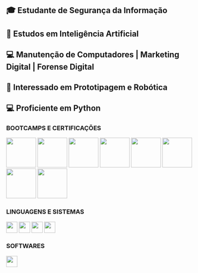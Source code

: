 ## 🎓 Estudante de Segurança da Informação

## 🧠 Estudos em Inteligência Artificial

## 💻 Manutenção de Computadores | Marketing Digital | Forense Digital

## 🤖 Interessado em Prototipagem e Robótica

## 💻 Proficiente em Python

### **BOOTCAMPS E CERTIFICAÇÕES**

<img src="https://hermes.dio.me/tracks/e0b4ad51-a4c7-4e61-a683-c04f6d376e9c.png" height="80"></a>
<img src="https://hermes.dio.me/tracks/2a3a2d2b-7de7-457c-b4df-dcd327eae9eb.png" height="80"></a>
<img src="https://hermes.dio.me/tracks/b963115b-65fc-470b-b87b-e988251b8a21.png" height="80"></a>
<img src="https://hermes.dio.me/tracks/b19308ff-9431-48e9-9c7b-5cf01dd5ec24.png" height="80"></a>
<img src="https://hermes.dio.me/tracks/b092559f-ec20-4401-83e5-d98b6278b7b1.png" height="80"></a>
<img src="https://hermes.dio.me/tracks/f7103da6-32cf-46a4-be1c-c97067534355.png" height="80"></a>
<img src="https://hermes.dio.me/tracks/0136518c-68d6-4198-bdbe-6d982c3a1261.png" height="80"></a>
<img src="https://hermes.dio.me/tracks/aa71615b-e701-4cec-bb64-71ba6974c5fe.png" height="80"></a>

### **LINGUAGENS E SISTEMAS**
<img src="https://img.shields.io/badge/Arduino-00878F.svg?style=for-the-badge&logo=Arduino&logoColor=white" height="30"></a>
<img src="https://img.shields.io/badge/Python-3776AB.svg?style=for-the-badge&logo=Python&logoColor=white" height="30"></a>
<img src="https://img.shields.io/badge/Kali%20Linux-557C94.svg?style=for-the-badge&logo=Kali-Linux&logoColor=white" height="30"></a>
<img src="https://img.shields.io/badge/Parrot%20Security-15E0ED.svg?style=for-the-badge&logo=Parrot-Security&logoColor=white" height="30"></a>

### **SOFTWARES**
<img src="https://img.shields.io/badge/VirtualBox-183A61.svg?style=for-the-badge&logo=VirtualBox&logoColor=white" height="30"></a>
<!---
CyborgMx2024/CyborgMx2024 is a ✨ special ✨ repository because its `README.md` (this file) appears on your GitHub profile.
You can click the Preview link to take a look at your changes.
--->
